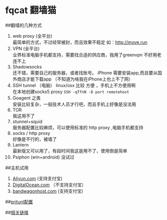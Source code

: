 # fqcat 翻墙猫  
##翻墙的几种方式

1. web proxy  (全平台)  
  最简单的方式，不过经常被封，而且效果不稳定
  如：http://move.run
2. VPN  (全平台)  
    业界标准电脑手机都支持，需要找合适的供应商，我用了greenvpn 不好用老连不上
3. Shadowsocks  
    还不错，需要自己的服务器，或者找账号。 iPhone 需要安装app,而且要从国外商店才能下载app （不知道为啥我在iPhone上也上不了网）
4. SSH tunnel （电脑）
    linux/osx 比较 方便 ，手机上不方便用啊  
    在本地创建socks5 proxy 
    `SSH -qTfnN -D port remotehost`
1. Goagent 之类  
  安装比较复杂，一般技术人员才行吧，而且手机上好像是没法用
2. TOR  
  我这用不了
5. stunnel+squid  
  服务器配置比较麻烦，可以使用标准的 http proxy ,电脑手机都支持
6. socks / http proxy  
  好像是不行的，被墙了
1. Lantern   
  最新版又可以用了，有段时间我这是用不了，使用倒是简单
1. Psiphon (win+android)
  没试过


##主机试用  
1. [Aliyun.com](aliyun.md) (支持支付宝)
2. [DigitalOcean.com](digitalocean.md)  （不支持支付宝）
3. [bandwagonhost.com](bandwagon.md) (支持支付宝)

##[pritunl配置](pritunl.md)


##[相关链接](link.md)
